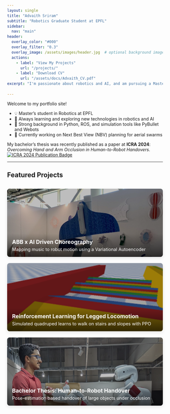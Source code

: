 ```yaml
---
layout: single
title: "Advaith Sriram"
subtitle: "Robotics Graduate Student at EPFL"
sidebar:
  nav: "main"
header:
  overlay_color: "#000"
  overlay_filter: "0.3"
  overlay_image: /assets/images/header.jpg  # optional background image
  actions:
    - label: "View My Projects"
      url: "/projects/"
    - label: "Download CV"
      url: "/assets/docs/Advaith_CV.pdf"
excerpt: "I'm passionate about robotics and AI, and am pursuing a Master's degree (M.Sc.) in Robotics with a Data Science minor"

---
```


Welcome to my portfolio site!

- 💡 Master’s student in Robotics at EPFL
- 🌱 Always learning and exploring new technologies in robotics and AI
- 🤖 Strong background in Python, ROS, and simulation tools like PyBullet and Webots  
- 📍 Currently working on Next Best View (NBV) planning for aerial swarms

<!-- My bachelor’s thesis was recently published as a paper at **ICRA 2024**: *Overcoming Hand and Arm Occlusion in Human-to-Robot Handovers*. [![ICRA 2024 Publication](https://img.shields.io/badge/Published%20at-ICRA%202024-blue)](https://ieeexplore.ieee.org/abstract/document/10610777){:target="_blank"} -->
My bachelor’s thesis was recently published as a paper at **ICRA 2024**: *Overcoming Hand and Arm Occlusion in Human-to-Robot Handovers*.
<a href="https://ieeexplore.ieee.org/document/10610777" target="_blank" rel="noopener noreferrer">
  <img src="https://img.shields.io/badge/Published%20at-ICRA%202024-blue" alt="ICRA 2024 Publication Badge" />
</a>

---

## Featured Projects

<style>
.project-grid {
  display: grid;
  grid-template-columns: repeat(auto-fit, minmax(280px, 1fr));
  gap: 20px;
  margin-top: 2rem;
}

.project-card {
  position: relative;
  overflow: hidden;
  border-radius: 8px;
  height: 220px;
  box-shadow: 0 4px 12px rgba(0,0,0,0.1);
  transition: transform 0.2s ease;
}

.project-card:hover {
  transform: scale(1.02);
}

.project-card img {
  width: 100%;
  height: 100%;
  object-fit: cover;
  object-position: top;
  display: block;
}

.overlay {
  position: absolute;
  top: 0; left: 0;
  width: 100%; height: 100%;
  background: rgba(0,0,0,0.25); /* 👈 controls the darkness */
  z-index: 1;
}

/* .project-info {
  position: absolute;
  bottom: 0;
  background: linear-gradient(0deg, rgba(0,0,0,0.7), transparent);
  color: white;
  padding: 1rem;
  width: 100%;
} */

.project-info {
  position: absolute;
  bottom: 0;
  z-index: 2;
  background: linear-gradient(0deg, rgba(0,0,0,0.6), transparent);
  color: white;
  padding: 1rem;
  width: 100%;
}

.project-info h3 {
  margin: 0 0 0.3rem 0;
  font-size: 1.1rem;
}

.project-info p {
  margin: 0;
  font-size: 0.9rem;
}
</style>

<div class="project-grid">

  <a href="/project/ai-choreo" class="project-card">
    <img src="/assets/images/aixabb_thumbnail.jpg" alt="ABB Choreo">
    <div class="overlay"></div>
    <div class="project-info">
      <h3>ABB x AI Driven Choreography</h3>
      <p>Mapping music to robot motion using a Variational Autoencoder</p>
    </div>
  </a>

  <a href="/project/legged-rl" class="project-card">
    <img src="/assets/images/lr_thumbnail.png" alt="Legged RL">
    <div class="overlay"></div>
    <div class="project-info">
      <h3>Reinforcement Learning for Legged Locomotion</h3>
      <p>Simulated quadruped learns to walk on stairs and slopes with PPO</p>
    </div>
  </a>

  <a href="/project/robot-handover" class="project-card">
    <img src="/assets/images/bachelorthesis_thumbnail.jpg" alt="Handover">
    <div class="overlay"></div>
    <div class="project-info">
      <h3>Bachelor Thesis: Human-to-Robot Handover</h3>
      <p>Pose-estimation based handover of large objects under occlusion</p>
    </div>
  </a>

</div>
